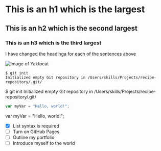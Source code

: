 # This is an h1 which is the largest
## This is an h2 which is the second largest
### This is an h3 which is the third largest



I have changed the headinga for each of the sentences above

![Image of Yaktocat](https://octodex.github.com/images/yaktocat.png)



```
$ git init
Initialized empty Git repository in /Users/skills/Projects/recipe-repository/.git/
```

$ git init
Initialized empty Git repository in /Users/skills/Projects/recipe-repository/.git/

``` javascript
var myVar = "Hello, world!";
```

var myVar = "Hello, world!";



- [x] List syntax is required
- [ ] Turn on GitHub Pages
- [ ] Outline my portfolio
- [ ] Introduce myself to the world
